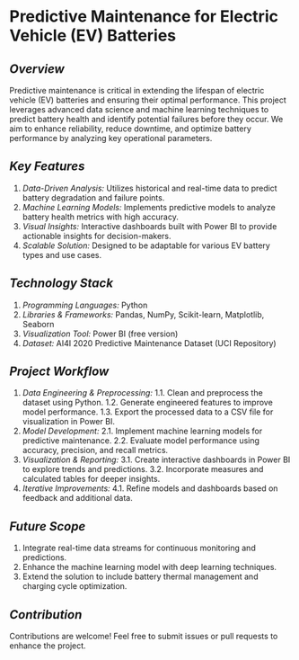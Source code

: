 # Predictive Maintenance for Electric Vehicle (EV) Batteries
## _Overview_ ##
Predictive maintenance is critical in extending the lifespan of electric vehicle (EV) batteries and ensuring their optimal performance. This project leverages advanced data science and machine learning techniques to predict battery health and identify potential failures before they occur. We aim to enhance reliability, reduce downtime, and optimize battery performance by analyzing key operational parameters.

## _Key Features_ ##
1. *Data-Driven Analysis:* Utilizes historical and real-time data to predict battery degradation and failure points.
2. *Machine Learning Models:* Implements predictive models to analyze battery health metrics with high accuracy.
3. *Visual Insights:* Interactive dashboards built with Power BI to provide actionable insights for decision-makers.
4. *Scalable Solution:* Designed to be adaptable for various EV battery types and use cases.

## _Technology Stack_ ## 
1. *Programming Languages:* Python
2. *Libraries & Frameworks:* Pandas, NumPy, Scikit-learn, Matplotlib, Seaborn
3. *Visualization Tool:* Power BI (free version)
4. *Dataset:* AI4I 2020 Predictive Maintenance Dataset (UCI Repository)

## _Project Workflow_ ##
1. *Data Engineering & Preprocessing:*
   1.1. Clean and preprocess the dataset using Python.
   1.2. Generate engineered features to improve model performance.
   1.3. Export the processed data to a CSV file for visualization in Power BI.
2. *Model Development:*
   2.1. Implement machine learning models for predictive maintenance.
   2.2. Evaluate model performance using accuracy, precision, and recall metrics.
3. *Visualization & Reporting:*
   3.1. Create interactive dashboards in Power BI to explore trends and predictions.
   3.2. Incorporate measures and calculated tables for deeper insights.
4. *Iterative Improvements:*
   4.1. Refine models and dashboards based on feedback and additional data.

## _Future Scope_ ##
1. Integrate real-time data streams for continuous monitoring and predictions.
2. Enhance the machine learning model with deep learning techniques.
3. Extend the solution to include battery thermal management and charging cycle optimization.

## _Contribution_ ## 
Contributions are welcome! Feel free to submit issues or pull requests to enhance the project.
